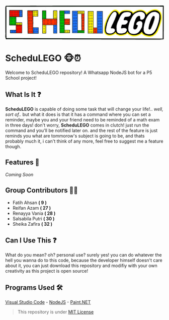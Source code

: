 ![This was supposed to be a logo](https://github.com/Varnilla/schedulego/blob/main/assets/banner.png?raw=true)

# ScheduLEGO 🐵⏰

Welcome to ScheduLEGO repository! A Whatsapp NodeJS bot for a P5 School project!

## What Is It ❓

**ScheduLEGO** is capable of doing some task that will change your life!.. *well, sort of..* but what it does is that it has a command where you can set a reminder, maybe you and your friend need to be reminded of a math exam in three days! don't worry, **ScheduLEGO** comes in clutch! just run the command and you'll be notified later on. and the rest of the feature is just reminds you what are tommorow's subject is going to be, and thats probably much it, i can't think of any more, feel free to suggest me a feature though.

## Features 💪
*Coming Soon*

## Group Contributors 👷‍♂️

- Fatih Ahsan **( 9 )**
- Reifan Azam **( 27 )**
- Renayya Vania **( 28 )**
- Salsabila Putri **( 30 )**
- Sheika Zafira **( 32 )**

## Can I Use This ❓
What do you mean? oh? personal use? surely yes! you can do whatever the hell you wanna do to this code, because the developer himself doesn't care about it, you can just download this repository and modifiy with your own creativity as this project is open source!

## Programs Used 🛠
[Visual Studio Code](https://code.visualstudio.com/) - [NodeJS](https://nodejs.org/en/) - [Paint.NET](https://www.getpaint.net/)

> This repository is under [MIT License](https://github.com/Varnilla/schedulego/blob/main/LICENSE)

